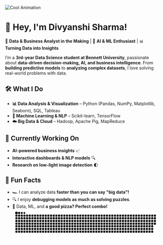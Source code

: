 ![Cool Animation](https://media3.giphy.com/media/v1.Y2lkPTc5MGI3NjExeTQzcGRiYmcwejVhNzIzMjVpaGlleTFiYWRqM2MyZ2lzcWdmYWt0ciZlcD12MV9pbnRlcm5hbF9naWZfYnlfaWQmY3Q9Zw/4H3Ii5eLChYul9p7NL/giphy.gif)

# 👋 Hey, I'm Divyanshi Sharma!  

🚀 **Data & Business Analyst in the Making** | 🧠 **AI & ML Enthusiast** | 📊 **Turning Data into Insights**  

I’m a **3rd-year Data Science student at Bennett University**, passionate about **data-driven decision-making, AI, and business intelligence**. From **building predictive models** to **analyzing complex datasets**, I love solving real-world problems with data.  

## 🛠️ What I Do  
- **📊 Data Analysis & Visualization** – Python (Pandas, NumPy, Matplotlib, Seaborn), SQL, Tableau  
- **🤖 Machine Learning & NLP** – Scikit-learn, TensorFlow  
- **☁️ Big Data & Cloud** – Hadoop, Apache Pig, MapReduce  

## 🎯 Currently Working On  
- **AI-powered business insights** 📈  
- **Interactive dashboards & NLP models** 🔍  
- **Research on low-light image detection** 🌓  

## 🌟 Fun Facts  
- 🏎️ I can analyze data **faster than you can say "big data"!**  
- 🔍 I enjoy **debugging models as much as solving puzzles**.  
- 🍕 Data, ML, and **a good pizza? Perfect combo!**
![GitHub Snake](https://github.com/Divyanshi88/Divyanshi88/blob/main/github-contribution-grid-snake-dark.svg)





